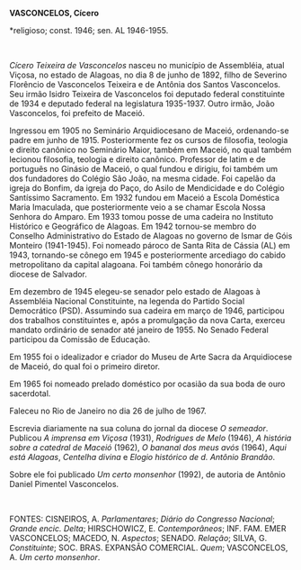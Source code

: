 **VASCONCELOS, Cícero**

\*religioso; const. 1946; sen. AL 1946-1955.

 

*Cícero Teixeira de Vasconcelos* nasceu no município de Assembléia,
atual Viçosa, no estado de Alagoas, no dia 8 de junho de 1892, filho de
Severino Florêncio de Vasconcelos Teixeira e de Antônia dos Santos
Vasconcelos. Seu irmão Isidro Teixeira de Vasconcelos foi deputado
federal constituinte de 1934 e deputado federal na legislatura
1935-1937. Outro irmão, João Vasconcelos, foi prefeito de Maceió.

Ingressou em 1905 no Seminário Arquidiocesano de Maceió, ordenando-se
padre em junho de 1915. Posteriormente fez os cursos de filosofia,
teologia e direito canônico no Seminário Maior, também em Maceió, no
qual também lecionou filosofia, teologia e direito canônico. Professor
de latim e de português no Ginásio de Maceió, o qual fundou e dirigiu,
foi também um dos fundadores do Colégio São João, na mesma cidade. Foi
capelão da igreja do Bonfim, da igreja do Paço, do Asilo de Mendicidade
e do Colégio Santíssimo Sacramento. Em 1932 fundou em Maceió a Escola
Doméstica Maria Imaculada, que posteriormente veio a se chamar Escola
Nossa Senhora do Amparo. Em 1933 tomou posse de uma cadeira no Instituto
Histórico e Geográfico de Alagoas. Em 1942 tornou-se membro do Conselho
Administrativo do Estado de Alagoas no governo de Ismar de Góis Monteiro
(1941-1945). Foi nomeado pároco de Santa Rita de Cássia (AL) em 1943,
tornando-se cônego em 1945 e posteriormente arcediago do cabido
metropolitano da capital alagoana. Foi também cônego honorário da
diocese de Salvador.

Em dezembro de 1945 elegeu-se senador pelo estado de Alagoas à
Assembléia Nacional Constituinte, na legenda do Partido Social
Democrático (PSD). Assumindo sua cadeira em março de 1946, participou
dos trabalhos constituintes e, após a promulgação da nova Carta, exerceu
mandato ordinário de senador até janeiro de 1955. No Senado Federal
participou da Comissão de Educação.

Em 1955 foi o idealizador e criador do Museu de Arte Sacra da
Arquidiocese de Maceió, do qual foi o primeiro diretor.

Em 1965 foi nomeado prelado doméstico por ocasião da sua boda de ouro
sacerdotal.

Faleceu no Rio de Janeiro no dia 26 de julho de 1967.

Escrevia diariamente na sua coluna do jornal da diocese *O semeador*.
Publicou *A imprensa em Viçosa* (1931), *Rodrigues de Melo* (1946), *A
história sobre a catedral de Maceió* (1962), *O bananal dos meus avós*
(1964), *Aqui está Alagoas*, *Centelha divina* e *Elogio histórico de d.
Antônio Brandão*.

Sobre ele foi publicado *Um certo monsenhor* (1992), de autoria de
Antônio Daniel Pimentel Vasconcelos.

 

FONTES: CISNEIROS, A. *Parlamentares*; *Diário do Congresso Nacional*;
*Grande encic. Delta*; HIRSCHOWICZ, E. *Contemporâneos*; INF. FAM. EMER
VASCONCELOS; MACEDO, N. *Aspectos*; SENADO. *Relação*; SILVA, G.
*Constituinte*; SOC. BRAS. EXPANSÃO COMERCIAL. *Quem*; VASCONCELOS, A.
*Um certo monsenhor*.

 
